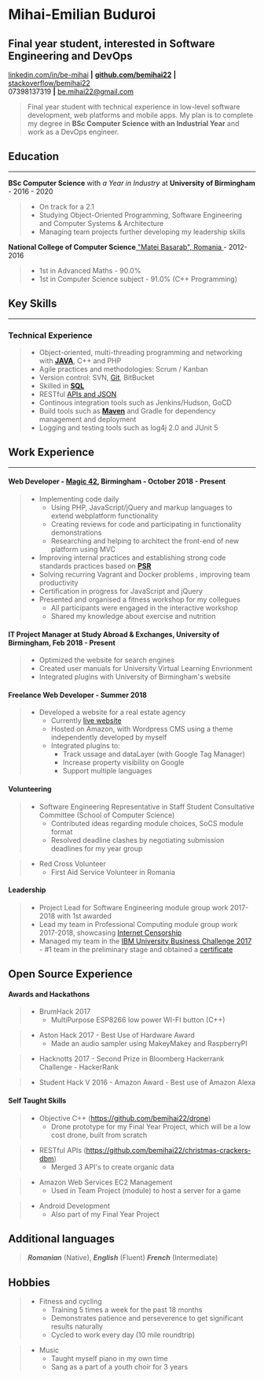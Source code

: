 <!--Name & Interest-->

# Mihai-Emilian Buduroi

## Final year student, interested in Software Engineering and DevOps

<!--Contact Information-->

[linkedin.com/in/be-mihai](https://www.linkedin.com/in/bem22) __|__ [__github.com/bemihai22__](https://github.com/bem22) __|__ [stackoverflow/bemihai22](https://stackoverflow.com/users/7056603/bemihai22)  
07398137319 __|__ be.mihai22@gmail.com

<!--Statement-->
> Final year student with technical experience in low-level software development, web platforms and mobile apps. My plan is to complete my degree in **BSc Computer Science with an Industrial Year** and work as a DevOps engineer.

<!--Body Start -->

<!--School-->

## Education
------------  
 __BSc Computer Science__ with _a Year in Industry_ at __University of Birmingham__ - 2016 - 2020 
>  - On track for a 2.1
>  - Studying Object-Oriented Programming, Software Engineering and Computer Systems & Architecture
>  - Managing team projects further developing my leadership skills 

__National College of Computer Science__[ "Matei Basarab", Romania  ](http://cnimateibasarab.ro/cnimb/) - 2012-2016  
> - 1st in Advanced Maths - 90.0%
> - 1st in Computer Science subject - 91.0% (C++ Programming)

<!--Highlights -->

## Key Skills
-------------

### Technical Experience
> + Object-oriented, multi-threading programming and networking with [__JAVA__](https://github.com/bem22/talktostrangersCMD), C++ and PHP 
> + Agile practices and methodologies: Scrum / Kanban 
> + Version control: SVN, [Git](https://github.com/bem22), BitBucket
> + Skilled in [__SQL__](https://github.com/bem22/christmas-crackers-dbm)
> + RESTful [APIs and JSON](https://github.com/bem22/christmas-crackers-dbm)
> + Continous integration tools such as Jenkins/Hudson, GoCD 
> + Build tools such as
[__Maven__](https://github.com/bem22/christmas-crackers-dbm) and Gradle for dependency management and deployment
> + Logging and testing tools such as log4j 2.0 and JUnit 5

<!--Work-->

## Work Experience 
--------------- 
#### Web Developer - [Magic 42](https://www.magic42.co.uk/), Birmingham - October 2018 - Present
> + Implementing code daily  
>   - Using PHP, JavaScript/jQuery and markup languages to extend webplatform functionality
>   - Creating reviews for code and participating in functionality demonstrations 
>   - Researching and helping to architect the front-end of new platform using MVC 
> + Improving internal practices and establishing strong code standards practices based on [__PSR__](https://www.php-fig.org/psr/)
> + Solving recurring Vagrant and Docker problems , improving team productivity
> + Certification in progress for JavaScript and jQuery
> + Presented and organised a fitness workshop for my collegues
>    - All participants were engaged in the interactive workshop
>    - Shared my knowledge about exercise and nutrition

#### IT Project Manager at Study Abroad & Exchanges, University of Birmingham, Feb 2018 - Present
> + Optimized the website for search engines
> + Created user manuals for University Virtual Learning Envrionment
> + Integrated plugins with University of Birmingham's website

#### Freelance Web Developer - Summer 2018
> + Developed a website for a real estate agency
>   - Currently [live website](http://imobiliare007.ro/)
>   - Hosted on Amazon, with Wordpress CMS using a theme independently developed by myself
>   - Integrated plugins to:
>       + Track ussage and dataLayer (with Google Tag Manager)       
>       + Increase property visibility on Google
>       + Support multiple languages

<!--Volunteering-->

#### Volunteering
> + Software Engineering Representative in Staff Student Consultative Committee (School of Computer Science)  
>   - Contributed ideas regarding module choices, SoCS module format  
>   - Resolved deadline clashes by negotiating submission deadlines for my year group

> + Red Cross Volunteer 
>    - First Aid Service Volunteer in Romania

<!--Leadership-->
#### Leadership
> + Project Lead for Software Engineering module group work 2017-2018 with 1st awarded
> + Lead my team in Professional Computing module group work 2017-2018, showcasing [Internet Censorship](https://docs.google.com/presentation/d/1G9AnpxJD_0iL3ISDxj3EJGa80AkJNM933q1JZQ2uzjU/edit?usp=sharing) 
> + Managed my team in the [IBM University Business Challenge 2017](http://www.ubcworldwide.com/) - #1 team in the preliminary stage and obtained a [certificate](https://drive.google.com/file/d/1bLUAyZbDXOEp0mqnX6ZaSkOoPalpUIq4/view?usp=sharing)



<!--OpenS-->
Open Source Experience
----------------------

<!--Hackathons-->

#### Awards and Hackathons

> + BrumHack 2017
>   - MultiPurpose ESP8266 low power WI-FI button (C++) 

> + Aston Hack 2017 - Best Use of Hardware Award 
>   - Made an audio sampler using MakeyMakey and RaspberryPI 

> + Hacknotts 2017 - Second Prize in Bloomberg Hackerrank Challenge
    - HackerRank 

> + Student Hack V 2016 - Amazon Award - Best use of Amazon Alexa

<!--In the house-->

#### Self Taught Skills
> + Objective C++ (https://github.com/bemihai22/drone)
>   - Drone prototype for my Final Year Project, which will be a low cost drone, built from scratch

> + RESTful APIs (https://github.com/bemihai22/christmas-crackers-dbm)
>   - Merged 3 API's to create organic data 

> + Amazon Web Services EC2 Management
>   - Used in Team Project (module) to host a server for a game
 
> + Android Development
>   - Also part of my Final Year Project

## Additional languages

> _**Romanian**_ (Native), _**English**_ (Fluent)  _**French**_ (Intermediate) 

<!--The person-->
Hobbies
-------  
> * Fitness and cycling
>   - Training 5 times a week for the past 18 months
>   - Demonstrates patience and perseverence to get significant results naturally 
>   - Cycled to work every day (10 mile roundtrip)

> * Music
>   * Taught myself piano in my own time  
>   * Sang as a part of a youth choir for 3 years
<!--Body End -->
